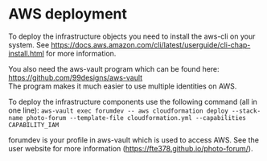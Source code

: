 # AWS deployment

To deploy the infrastructure objects you need to install the aws-cli on your system.
See https://docs.aws.amazon.com/cli/latest/userguide/cli-chap-install.html for more
information.

You also need the aws-vault program which can be found here:
https://github.com/99designs/aws-vault   
The program makes it much easier to use multiple identities on
AWS.


To deploy the infrastructure components use the following command (all in one line):
`aws-vault exec forumdev -- aws cloudformation deploy --stack-name photo-forum
     --template-file cloudformation.yml --capabilities CAPABILITY_IAM`

forumdev is your profile in aws-vault which is used to access AWS. See the user website
for more information (https://fte378.github.io/photo-forum/).